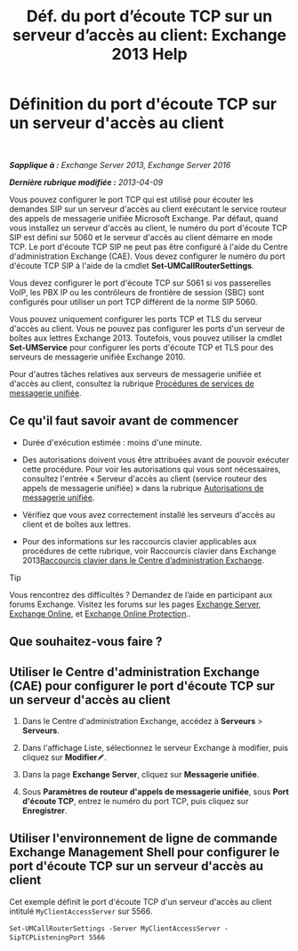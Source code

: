 ﻿---
title: 'Déf. du port d’écoute TCP sur un serveur d’accès au client: Exchange 2013 Help'
TOCTitle: Définition du port d'écoute TCP sur un serveur d'accès au client
ms:assetid: 5f48f21a-d8d4-48b2-868f-9a3647693841
ms:mtpsurl: https://technet.microsoft.com/fr-fr/library/JJ673530(v=EXCHG.150)
ms:contentKeyID: 50555415
ms.date: 04/24/2018
mtps_version: v=EXCHG.150
ms.translationtype: HT
---

# Définition du port d'écoute TCP sur un serveur d'accès au client

 

_**Sapplique à :** Exchange Server 2013, Exchange Server 2016_

_**Dernière rubrique modifiée :** 2013-04-09_

Vous pouvez configurer le port TCP qui est utilisé pour écouter les demandes SIP sur un serveur d'accès au client exécutant le service routeur des appels de messagerie unifiée Microsoft Exchange. Par défaut, quand vous installez un serveur d'accès au client, le numéro du port d'écoute TCP SIP est défini sur 5060 et le serveur d'accès au client démarre en mode TCP. Le port d'écoute TCP SIP ne peut pas être configuré à l'aide du Centre d'administration Exchange (CAE). Vous devez configurer le numéro du port d'écoute TCP SIP à l'aide de la cmdlet **Set-UMCallRouterSettings**.

Vous devez configurer le port d'écoute TCP sur 5061 si vos passerelles VoIP, les PBX IP ou les contrôleurs de frontière de session (SBC) sont configurés pour utiliser un port TCP différent de la norme SIP 5060.

Vous pouvez uniquement configurer les ports TCP et TLS du serveur d'accès au client. Vous ne pouvez pas configurer les ports d'un serveur de boîtes aux lettres Exchange 2013. Toutefois, vous pouvez utiliser la cmdlet **Set-UMService** pour configurer les ports d'écoute TCP et TLS pour des serveurs de messagerie unifiée Exchange 2010.

Pour d'autres tâches relatives aux serveurs de messagerie unifiée et d'accès au client, consultez la rubrique [Procédures de services de messagerie unifiée](um-services-procedures-exchange-2013-help.md).

## Ce qu'il faut savoir avant de commencer

  - Durée d'exécution estimée : moins d'une minute.

  - Des autorisations doivent vous être attribuées avant de pouvoir exécuter cette procédure. Pour voir les autorisations qui vous sont nécessaires, consultez l'entrée « Serveur d'accès au client (service routeur des appels de messagerie unifiée) » dans la rubrique [Autorisations de messagerie unifiée](unified-messaging-permissions-exchange-2013-help.md).

  - Vérifiez que vous avez correctement installé les serveurs d'accès au client et de boîtes aux lettres.

  - Pour des informations sur les raccourcis clavier applicables aux procédures de cette rubrique, voir Raccourcis clavier dans Exchange 2013[Raccourcis clavier dans le Centre d’administration Exchange](keyboard-shortcuts-in-the-exchange-admin-center-exchange-online-protection-help.md).

> [!TIP]
> Vous rencontrez des difficultés ? Demandez de l’aide en participant aux forums Exchange. Visitez les forums sur les pages <a href="https://go.microsoft.com/fwlink/p/?linkid=60612">Exchange Server</a>, <a href="https://go.microsoft.com/fwlink/p/?linkid=267542">Exchange Online</a>, et <a href="https://go.microsoft.com/fwlink/p/?linkid=285351">Exchange Online Protection</a>..


## Que souhaitez-vous faire ?

## Utiliser le Centre d'administration Exchange (CAE) pour configurer le port d'écoute TCP sur un serveur d'accès au client

1.  Dans le Centre d'administration Exchange, accédez à **Serveurs** \> **Serveurs**.

2.  Dans l'affichage Liste, sélectionnez le serveur Exchange à modifier, puis cliquez sur **Modifier**![Icône Modifier](images/Bb124582.6f53ccb2-1f13-4c02-bea0-30690e6ea71d(EXCHG.150).gif "Icône Modifier").

3.  Dans la page **Exchange Server**, cliquez sur **Messagerie unifiée**.

4.  Sous **Paramètres de routeur d'appels de messagerie unifiée**, sous **Port d'écoute TCP**, entrez le numéro du port TCP, puis cliquez sur **Enregistrer**.

## Utiliser l'environnement de ligne de commande Exchange Management Shell pour configurer le port d'écoute TCP sur un serveur d'accès au client

Cet exemple définit le port d'écoute TCP d'un serveur d'accès au client intitulé `MyClientAccessServer` sur 5566.

    Set-UMCallRouterSettings -Server MyClientAccessServer -SipTCPListeningPort 5566

